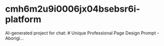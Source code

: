 # cmh6m2u9i0006jx04bsebsr6i-platform
AI-generated project for chat: # Unique Professional Page Design Prompt - Aborigi...
